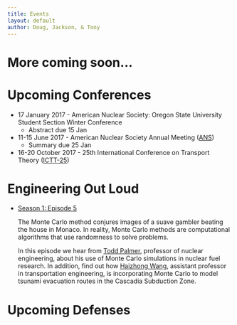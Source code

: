 ```yaml
---
title: Events
layout: default
author: Doug, Jackson, & Tony
---
```

More coming soon...
================================

# Upcoming Conferences
* 17 January 2017 - American Nuclear Society: Oregon State University Student Section Winter Conference
  - Abstract due 15 Jan
* 11-15 June 2017 - American Nuclear Society Annual Meeting ([ANS](http://ansannual.org))
  - Summary due 25 Jan
* 16-20 October 2017 - 25th International Conference on Transport Theory ([ICTT-25](https://ictt-2017.llnl.gov))
  

# Engineering Out Loud

* [Season 1: Episode 5](http://engineering.oregonstate.edu/episode-5-odds-ends)

  The Monte Carlo method conjures images of a suave gambler beating the house in Monaco. In reality, Monte Carlo methods are computational algorithms that use randomness to solve problems. 

  In this episode we hear from [Todd Palmer](http://ne.oregonstate.edu/todd-s-palmer), professor of nuclear engineering, about his use of Monte Carlo simulations in nuclear fuel research. In addition, find out how [Haizhong Wang](http://cce.oregonstate.edu/wang), assistant professor in transportation engineering, is incorporating Monte Carlo to model tsunami evacuation routes in the Cascadia Subduction Zone.
  
# Upcoming Defenses
